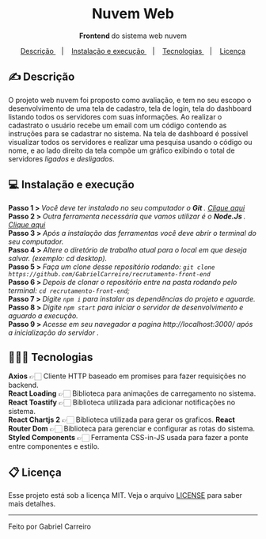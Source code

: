 <h1 align="center"> Nuvem Web </h1>
<p align="center"> <strong> Frontend </strong> do sistema web nuvem </p>

<p align="center">
  <a href="#-descrição"> Descrição </a>&nbsp;&nbsp;&nbsp;|&nbsp;&nbsp;&nbsp;
  <a href="#-instalação-e-execução"> Instalação e execução </a>&nbsp;&nbsp;&nbsp;|&nbsp;&nbsp;&nbsp;
  <a href="#-tecnologias"> Tecnologias </a>&nbsp;&nbsp;&nbsp;|&nbsp;&nbsp;&nbsp;
  <a href="#memo-licença"> Licença </a>
</p>
 
## ✍ Descrição

 O projeto web nuvem foi proposto como avaliação, e tem no seu escopo o desenvolvimento de uma tela de cadastro, tela de login, tela do dashboard listando
 todos os servidores com suas informações. Ao realizar o cadastrato o usuário recebe um email com um código contendo as instruções para se cadastrar no sistema.
 Na tela de dashboard é possível visualizar todos os servidores e realizar uma pesquisa usando o código ou nome, e ao lado direito da tela compõe um gráfico 
 exibindo o total de servidores *ligados* e *desligados*. 

 ## 💻 Instalação e execução
 
<strong> Passo 1 > </strong> <i> Você deve ter instalado no seu computador o <strong> Git </strong>. <a href="https://git-scm.com/"> Clique aqui </a></i><br>
<strong> Passo 2 > </strong> <i> Outra ferramenta necessária que vamos utilizar é o <strong> Node.Js </strong>. <a href="https://nodejs.org/en/"> Clique aqui </a></i><br>
<strong> Passo 3 > </strong> <i> Após a instalação das ferramentas você deve abrir o terminal do seu computador. </i><br>
<strong> Passo 4 > </strong> <i> Altere o diretório de trabalho atual para o local em que deseja salvar. (exemplo: cd desktop).</i><br>
<strong> Passo 5 > </strong> <i> Faça um clone desse repositório rodando: `git clone https://github.com/GabrielCarreiro/recrutamento-front-end`</i><br>
<strong> Passo 6 > </strong> <i> Depois de clonar o repositório entre na pasta rodando pelo terminal: `cd recrutamento-front-end`; </i><br>
<strong> Passo 7 > </strong> <i> Digite `npm i` para instalar as dependências do projeto e aguarde. </i><br>
<strong> Passo 8 > </strong> <i> Digite `npm start` para iniciar o servidor de desenvolvimento e aguardo a execução.</i><br>
<strong> Passo 9 > </strong> <i> Acesse em seu navegador a pagina http://localhost:3000/ após a inicialização do servidor .</i><br>

## 👨🏻‍💻 Tecnologias

**Axios** 👉🏻 Cliente HTTP baseado em promises para fazer requisições no backend.<br>
**React Loading** 👉🏻 Biblioteca para animações de carregamento no sistema.<br>
**React Toastify** 👉🏻 Biblioteca utilizada para adicionar notificações no sistema.<br>
**React Chartjs 2** 👉🏻 Biblioteca utilizada para gerar os graficos.
**React Router Dom** 👉🏻 Biblioteca para gerenciar e configurar as rotas do sistema.<br>
**Styled Components** 👉🏻 Ferramenta CSS-in-JS usada para fazer a ponte entre componentes e estilo.<br>

## 📋 Licença

Esse projeto está sob a licença MIT. Veja o arquivo [LICENSE](LICENSE.md) para saber mais detalhes.

---
Feito por Gabriel Carreiro

